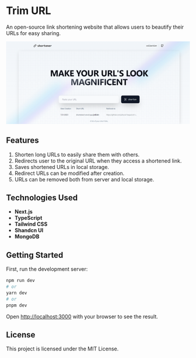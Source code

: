 # Trim URL
An open-source link shortening website that allows users to beautify their URLs for easy sharing.

![Trim URL homepage](client/public/trimurl.png)

## Features
1. Shorten long URLs to easily share them with others.
2. Redirects user to the original URL when they access a shortened link.
3. Saves shortened URLs in local storage.
4. Redirect URLs can be modified after creation.
5. URLs can be removed both from server and local storage.

## Technologies Used 
* **Next.js**
* **TypeScript**
* **Tailwind CSS** 
* **Shandcn UI**
* **MongoDB**
  
## Getting Started

First, run the development server:

```bash
npm run dev
# or
yarn dev
# or
pnpm dev
```

Open [http://localhost:3000](http://localhost:3000) with your browser to see the result.


## License
This project is licensed under the MIT License.

